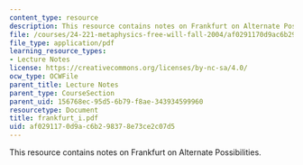 ```yaml
---
content_type: resource
description: This resource contains notes on Frankfurt on Alternate Possibilities.
file: /courses/24-221-metaphysics-free-will-fall-2004/af0291170d9ac6b298378e73ce2c07d5_frankfurt_i.pdf
file_type: application/pdf
learning_resource_types:
- Lecture Notes
license: https://creativecommons.org/licenses/by-nc-sa/4.0/
ocw_type: OCWFile
parent_title: Lecture Notes
parent_type: CourseSection
parent_uid: 156768ec-95d5-6b79-f8ae-343934599960
resourcetype: Document
title: frankfurt_i.pdf
uid: af029117-0d9a-c6b2-9837-8e73ce2c07d5
---
```

This resource contains notes on Frankfurt on Alternate Possibilities.